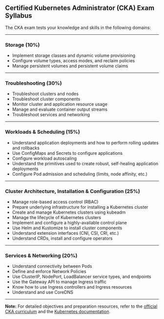 ## Certified Kubernetes Administrator (CKA) Exam Syllabus

The CKA exam tests your knowledge and skills in the following domains:

---

### Storage (10%)
- Implement storage classes and dynamic volume provisioning
- Configure volume types, access modes, and reclaim policies
- Manage persistent volumes and persistent volume claims

---

### Troubleshooting (30%)
- Troubleshoot clusters and nodes
- Troubleshoot cluster components
- Monitor cluster and application resource usage
- Manage and evaluate container output streams
- Troubleshoot services and networking

---

### Workloads & Scheduling (15%)
- Understand application deployments and how to perform rolling updates and rollbacks
- Use ConfigMaps and Secrets to configure applications
- Configure workload autoscaling
- Understand the primitives used to create robust, self-healing application deployments
- Configure Pod admission and scheduling (limits, node affinity, etc.)

---

### Cluster Architecture, Installation & Configuration (25%)
- Manage role-based access control (RBAC)
- Prepare underlying infrastructure for installing a Kubernetes cluster
- Create and manage Kubernetes clusters using kubeadm
- Manage the lifecycle of Kubernetes clusters
- Implement and configure a highly-available control plane
- Use Helm and Kustomize to install cluster components
- Understand extension interfaces (CNI, CSI, CRI, etc.)
- Understand CRDs, install and configure operators

---

### Services & Networking (20%)
- Understand connectivity between Pods
- Define and enforce Network Policies
- Use ClusterIP, NodePort, LoadBalancer service types, and endpoints
- Use the Gateway API to manage Ingress traffic
- Know how to use Ingress controllers and Ingress resources
- Understand and use CoreDNS

---

**Note:** For detailed objectives and preparation resources, refer to the [official CKA curriculum](https://github.com/cncf/curriculum) and the [Kubernetes documentation](https://kubernetes.io/docs/).
